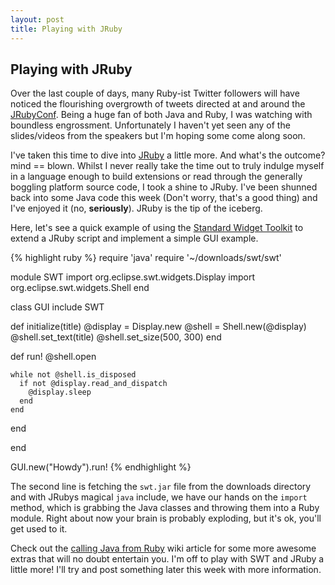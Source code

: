 ```yaml
---
layout: post
title: Playing with JRuby
---
```


## Playing with JRuby

Over the last couple of days, many Ruby-ist Twitter followers will have noticed the flourishing overgrowth of tweets directed at and around the [JRubyConf](http://jrubyconf.com/). Being a huge fan of both Java and Ruby, I was watching with boundless engrossment. Unfortunately I haven't yet seen any of the slides/videos from the speakers but I'm hoping some come along soon.

I've taken this time to dive into [JRuby](http://jruby.org/) a little more. And what's the outcome? mind == blown. Whilst I never really take the time out to truly indulge myself in a language enough to build extensions or read through the generally boggling platform source code, I took a shine to JRuby. I've been shunned back into some Java code this week (Don't worry, that's a good thing) and I've enjoyed it (no, **seriously**). JRuby is the tip of the iceberg.

Here, let's see a quick example of using the [Standard Widget Toolkit](http://www.eclipse.org/swt/) to extend a JRuby script and implement a simple GUI example.

{% highlight ruby %}
require 'java'
require '~/downloads/swt/swt'

module SWT
  import org.eclipse.swt.widgets.Display
  import org.eclipse.swt.widgets.Shell
end

class GUI
  include SWT

  def initialize(title)
    @display = Display.new
    @shell = Shell.new(@display)
    @shell.set_text(title)
    @shell.set_size(500, 300)
  end

  def run!
    @shell.open

    while not @shell.is_disposed
      if not @display.read_and_dispatch
        @display.sleep
      end
    end
  end

end

GUI.new("Howdy").run!
{% endhighlight %}


The second line is fetching the `swt.jar` file from the downloads directory and with JRubys magical `java` include, we have our hands on the `import` method, which is grabbing the Java classes and throwing them into a Ruby module. Right about now your brain is probably exploding, but it's ok, you'll get used to it.

Check out the [calling Java from Ruby](http://kenai.com/projects/jruby/pages/CallingJavaFromJRuby) wiki article for some more awesome extras that will no doubt entertain you. I'm off to play with SWT and JRuby a little more! I'll try and post something later this week with more information.


